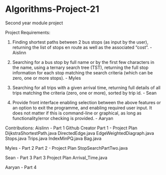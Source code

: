 # Algorithms-Project-21
Second year module project

Project Requirements:

1. Finding shortest paths between 2 bus stops (as input by the user), returning the list of stops
en route as well as the associated “cost”. - Aislinn

2. Searching for a bus stop by full name or by the first few characters in the name, using a
ternary search tree (TST), returning the full stop information for each stop matching the
search criteria (which can be zero, one or more stops). - Myles

3. Searching for all trips with a given arrival time, returning full details of all trips matching the
criteria (zero, one or more), sorted by trip id. - Sean

4. Provide front interface enabling selection between the above features or an option to exit
the programme, and enabling required user input. It does not matter if this is command-line
or graphical, as long as functionality/error checking is provided. - Aaryan

Contributions:
Aislinn - Part 1
Github Creator
Part 1 - Project Plan
DijkstraShortestPath.java
DirectedEdge.java 
EdgeWeightedDiagraph.java
Stops.java
Trips.java 
IndexMinPQ.java 
Bag.java

Myles - Part 2
Part 2 - Project Plan
StopSearchPartTwo.java

Sean - Part 3
Part 3 Project Plan
Arrival_Time.java

Aaryan - Part 4
